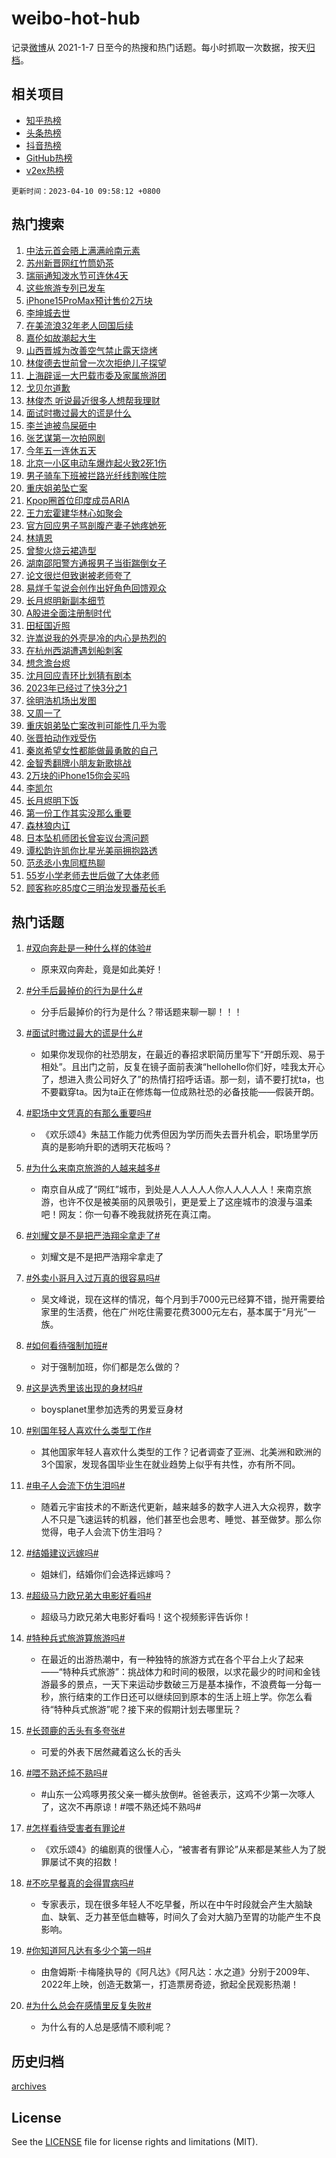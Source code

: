 # weibo-hot-hub

记录[微博](https://www.weibo.com)从 2021-1-7 日至今的热搜和热门话题。每小时抓取一次数据，按天[归档](archives)。

## 相关项目

- [知乎热榜](https://github.com/lonnyzhang423/zhihu-hot-hub)
- [头条热榜](https://github.com/lonnyzhang423/toutiao-hot-hub)
- [抖音热榜](https://github.com/lonnyzhang423/douyin-hot-hub)
- [GitHub热榜](https://github.com/lonnyzhang423/github-hot-hub)
- [v2ex热榜](https://github.com/lonnyzhang423/v2ex-hot-hub)


`更新时间：2023-04-10 09:58:12 +0800`

## 热门搜索

1. [中法元首会晤上满满岭南元素](https://m.weibo.cn/search?containerid=100103type%3D1%26t%3D10%26q%3D%23%E4%B8%AD%E6%B3%95%E5%85%83%E9%A6%96%E4%BC%9A%E6%99%A4%E4%B8%8A%E6%BB%A1%E6%BB%A1%E5%B2%AD%E5%8D%97%E5%85%83%E7%B4%A0%23&stream_entry_id=51&isnewpage=1&extparam=seat%3D1%26cate%3D10103%26pos%3D0%26stream_entry_id%3D51%26filter_type%3Drealtimehot%26c_type%3D51%26dgr%3D0%26display_time%3D1681091891%26pre_seqid%3D1681091891059012111215&luicode=10000011&lfid=106003type%253D25%2526t%253D3%2526disable_hot%253D1%2526filter_type%253Drealtimehot)
1. [苏州新晋网红竹筒奶茶](https://m.weibo.cn/search?containerid=100103type%3D1%26t%3D10%26q%3D%23%E8%8B%8F%E5%B7%9E%E6%96%B0%E6%99%8B%E7%BD%91%E7%BA%A2%E7%AB%B9%E7%AD%92%E5%A5%B6%E8%8C%B6%23&stream_entry_id=31&isnewpage=1&extparam=seat%3D1%26cate%3D5001%26band_rank%3D1%26lcate%3D5001%26realpos%3D1%26stream_entry_id%3D31%26pos%3D0%26q%3D%2523%25E8%258B%258F%25E5%25B7%259E%25E6%2596%25B0%25E6%2599%258B%25E7%25BD%2591%25E7%25BA%25A2%25E7%25AB%25B9%25E7%25AD%2592%25E5%25A5%25B6%25E8%258C%25B6%2523%26filter_type%3Drealtimehot%26c_type%3D31%26dgr%3D0%26flag%3D0%26display_time%3D1681091891%26pre_seqid%3D1681091891059012111215&luicode=10000011&lfid=106003type%253D25%2526t%253D3%2526disable_hot%253D1%2526filter_type%253Drealtimehot)
1. [瑞丽通知泼水节可连休4天](https://m.weibo.cn/search?containerid=100103type%3D1%26t%3D10%26q%3D%23%E7%91%9E%E4%B8%BD%E9%80%9A%E7%9F%A5%E6%B3%BC%E6%B0%B4%E8%8A%82%E5%8F%AF%E8%BF%9E%E4%BC%914%E5%A4%A9%23&stream_entry_id=31&isnewpage=1&extparam=seat%3D1%26cate%3D5001%26band_rank%3D2%26lcate%3D5001%26realpos%3D2%26stream_entry_id%3D31%26pos%3D1%26q%3D%2523%25E7%2591%259E%25E4%25B8%25BD%25E9%2580%259A%25E7%259F%25A5%25E6%25B3%25BC%25E6%25B0%25B4%25E8%258A%2582%25E5%258F%25AF%25E8%25BF%259E%25E4%25BC%25914%25E5%25A4%25A9%2523%26filter_type%3Drealtimehot%26c_type%3D31%26dgr%3D0%26flag%3D1%26display_time%3D1681091891%26pre_seqid%3D1681091891059012111215&luicode=10000011&lfid=106003type%253D25%2526t%253D3%2526disable_hot%253D1%2526filter_type%253Drealtimehot)
1. [这些旅游专列已发车](https://m.weibo.cn/search?containerid=100103type%3D1%26t%3D10%26q%3D%23%E8%BF%99%E4%BA%9B%E6%97%85%E6%B8%B8%E4%B8%93%E5%88%97%E5%B7%B2%E5%8F%91%E8%BD%A6%23&stream_entry_id=31&isnewpage=1&extparam=seat%3D1%26cate%3D5001%26band_rank%3D3%26lcate%3D5001%26realpos%3D3%26stream_entry_id%3D31%26pos%3D2%26q%3D%2523%25E8%25BF%2599%25E4%25BA%259B%25E6%2597%2585%25E6%25B8%25B8%25E4%25B8%2593%25E5%2588%2597%25E5%25B7%25B2%25E5%258F%2591%25E8%25BD%25A6%2523%26filter_type%3Drealtimehot%26c_type%3D31%26dgr%3D0%26flag%3D0%26display_time%3D1681091891%26pre_seqid%3D1681091891059012111215&luicode=10000011&lfid=106003type%253D25%2526t%253D3%2526disable_hot%253D1%2526filter_type%253Drealtimehot)
1. [iPhone15ProMax预计售价2万块](https://m.weibo.cn/search?containerid=100103type%3D1%26t%3D10%26q%3D%23iPhone15ProMax%E9%A2%84%E8%AE%A1%E5%94%AE%E4%BB%B72%E4%B8%87%E5%9D%97%23&stream_entry_id=31&isnewpage=1&extparam=seat%3D1%26cate%3D5001%26band_rank%3D4%26lcate%3D5001%26realpos%3D4%26stream_entry_id%3D31%26pos%3D3%26q%3D%2523iPhone15ProMax%25E9%25A2%2584%25E8%25AE%25A1%25E5%2594%25AE%25E4%25BB%25B72%25E4%25B8%2587%25E5%259D%2597%2523%26filter_type%3Drealtimehot%26c_type%3D31%26dgr%3D0%26flag%3D1%26display_time%3D1681091891%26pre_seqid%3D1681091891059012111215&luicode=10000011&lfid=106003type%253D25%2526t%253D3%2526disable_hot%253D1%2526filter_type%253Drealtimehot)
1. [李坤城去世](https://m.weibo.cn/search?containerid=100103type%3D1%26t%3D10%26q%3D%23%E6%9D%8E%E5%9D%A4%E5%9F%8E%E5%8E%BB%E4%B8%96%23&stream_entry_id=31&isnewpage=1&extparam=seat%3D1%26cate%3D5001%26band_rank%3D5%26lcate%3D5001%26realpos%3D5%26stream_entry_id%3D31%26pos%3D4%26q%3D%2523%25E6%259D%258E%25E5%259D%25A4%25E5%259F%258E%25E5%258E%25BB%25E4%25B8%2596%2523%26filter_type%3Drealtimehot%26c_type%3D31%26dgr%3D0%26flag%3D2%26display_time%3D1681091891%26pre_seqid%3D1681091891059012111215&luicode=10000011&lfid=106003type%253D25%2526t%253D3%2526disable_hot%253D1%2526filter_type%253Drealtimehot)
1. [在美流浪32年老人回国后续](https://m.weibo.cn/search?containerid=100103type%3D1%26t%3D10%26q%3D%23%E5%9C%A8%E7%BE%8E%E6%B5%81%E6%B5%AA32%E5%B9%B4%E8%80%81%E4%BA%BA%E5%9B%9E%E5%9B%BD%E5%90%8E%E7%BB%AD%23&stream_entry_id=31&isnewpage=1&extparam=seat%3D1%26cate%3D5001%26band_rank%3D6%26lcate%3D5001%26realpos%3D6%26stream_entry_id%3D31%26pos%3D5%26q%3D%2523%25E5%259C%25A8%25E7%25BE%258E%25E6%25B5%2581%25E6%25B5%25AA32%25E5%25B9%25B4%25E8%2580%2581%25E4%25BA%25BA%25E5%259B%259E%25E5%259B%25BD%25E5%2590%258E%25E7%25BB%25AD%2523%26filter_type%3Drealtimehot%26c_type%3D31%26dgr%3D0%26flag%3D1%26display_time%3D1681091891%26pre_seqid%3D1681091891059012111215&luicode=10000011&lfid=106003type%253D25%2526t%253D3%2526disable_hot%253D1%2526filter_type%253Drealtimehot)
1. [嘉伦如故潮起大生](https://m.weibo.cn/search?containerid=100103type%3D1%26t%3D10%26q%3D%23%E5%98%89%E4%BC%A6%E5%A6%82%E6%95%85%E6%BD%AE%E8%B5%B7%E5%A4%A7%E7%94%9F%23&stream_entry_id=31&isnewpage=1&extparam=seat%3D1%26cate%3D5001%26topic_ad%3D1%26dgr%3D0%26lcate%3D5001%26band_rank%3D7%26stream_entry_id%3D31%26pos%3D6%26q%3D%2523%25E5%2598%2589%25E4%25BC%25A6%25E5%25A6%2582%25E6%2595%2585%25E6%25BD%25AE%25E8%25B5%25B7%25E5%25A4%25A7%25E7%2594%259F%2523%26filter_type%3Drealtimehot%26c_type%3D31%26adid%3D185827%26display_time%3D1681091891%26pre_seqid%3D1681091891059012111215&luicode=10000011&lfid=106003type%253D25%2526t%253D3%2526disable_hot%253D1%2526filter_type%253Drealtimehot)
1. [山西晋城为改善空气禁止露天烧烤](https://m.weibo.cn/search?containerid=100103type%3D1%26t%3D10%26q%3D%23%E5%B1%B1%E8%A5%BF%E6%99%8B%E5%9F%8E%E4%B8%BA%E6%94%B9%E5%96%84%E7%A9%BA%E6%B0%94%E7%A6%81%E6%AD%A2%E9%9C%B2%E5%A4%A9%E7%83%A7%E7%83%A4%23&stream_entry_id=31&isnewpage=1&extparam=seat%3D1%26cate%3D5001%26band_rank%3D7%26lcate%3D5001%26realpos%3D7%26stream_entry_id%3D31%26pos%3D7%26q%3D%2523%25E5%25B1%25B1%25E8%25A5%25BF%25E6%2599%258B%25E5%259F%258E%25E4%25B8%25BA%25E6%2594%25B9%25E5%2596%2584%25E7%25A9%25BA%25E6%25B0%2594%25E7%25A6%2581%25E6%25AD%25A2%25E9%259C%25B2%25E5%25A4%25A9%25E7%2583%25A7%25E7%2583%25A4%2523%26filter_type%3Drealtimehot%26c_type%3D31%26dgr%3D0%26flag%3D1%26display_time%3D1681091891%26pre_seqid%3D1681091891059012111215&luicode=10000011&lfid=106003type%253D25%2526t%253D3%2526disable_hot%253D1%2526filter_type%253Drealtimehot)
1. [林俊德去世前曾一次次拒绝儿子探望](https://m.weibo.cn/search?containerid=100103type%3D1%26t%3D10%26q%3D%23%E6%9E%97%E4%BF%8A%E5%BE%B7%E5%8E%BB%E4%B8%96%E5%89%8D%E6%9B%BE%E4%B8%80%E6%AC%A1%E6%AC%A1%E6%8B%92%E7%BB%9D%E5%84%BF%E5%AD%90%E6%8E%A2%E6%9C%9B%23&stream_entry_id=31&isnewpage=1&extparam=seat%3D1%26cate%3D5001%26band_rank%3D8%26lcate%3D5001%26realpos%3D8%26stream_entry_id%3D31%26pos%3D8%26q%3D%2523%25E6%259E%2597%25E4%25BF%258A%25E5%25BE%25B7%25E5%258E%25BB%25E4%25B8%2596%25E5%2589%258D%25E6%259B%25BE%25E4%25B8%2580%25E6%25AC%25A1%25E6%25AC%25A1%25E6%258B%2592%25E7%25BB%259D%25E5%2584%25BF%25E5%25AD%2590%25E6%258E%25A2%25E6%259C%259B%2523%26filter_type%3Drealtimehot%26c_type%3D31%26dgr%3D0%26flag%3D0%26display_time%3D1681091891%26pre_seqid%3D1681091891059012111215&luicode=10000011&lfid=106003type%253D25%2526t%253D3%2526disable_hot%253D1%2526filter_type%253Drealtimehot)
1. [上海辟谣一大巴载市委及家属旅游团](https://m.weibo.cn/search?containerid=100103type%3D1%26t%3D10%26q%3D%23%E4%B8%8A%E6%B5%B7%E8%BE%9F%E8%B0%A3%E4%B8%80%E5%A4%A7%E5%B7%B4%E8%BD%BD%E5%B8%82%E5%A7%94%E5%8F%8A%E5%AE%B6%E5%B1%9E%E6%97%85%E6%B8%B8%E5%9B%A2%23&stream_entry_id=31&isnewpage=1&extparam=seat%3D1%26cate%3D5001%26band_rank%3D9%26lcate%3D5001%26realpos%3D9%26stream_entry_id%3D31%26pos%3D9%26q%3D%2523%25E4%25B8%258A%25E6%25B5%25B7%25E8%25BE%259F%25E8%25B0%25A3%25E4%25B8%2580%25E5%25A4%25A7%25E5%25B7%25B4%25E8%25BD%25BD%25E5%25B8%2582%25E5%25A7%2594%25E5%258F%258A%25E5%25AE%25B6%25E5%25B1%259E%25E6%2597%2585%25E6%25B8%25B8%25E5%259B%25A2%2523%26filter_type%3Drealtimehot%26c_type%3D31%26dgr%3D0%26flag%3D0%26display_time%3D1681091891%26pre_seqid%3D1681091891059012111215&luicode=10000011&lfid=106003type%253D25%2526t%253D3%2526disable_hot%253D1%2526filter_type%253Drealtimehot)
1. [戈贝尔道歉](https://m.weibo.cn/search?containerid=100103type%3D1%26t%3D10%26q%3D%23%E6%88%88%E8%B4%9D%E5%B0%94%E9%81%93%E6%AD%89%23&stream_entry_id=31&isnewpage=1&extparam=seat%3D1%26cate%3D5001%26band_rank%3D10%26lcate%3D5001%26realpos%3D10%26stream_entry_id%3D31%26pos%3D10%26q%3D%2523%25E6%2588%2588%25E8%25B4%259D%25E5%25B0%2594%25E9%2581%2593%25E6%25AD%2589%2523%26filter_type%3Drealtimehot%26c_type%3D31%26dgr%3D0%26flag%3D1%26display_time%3D1681091891%26pre_seqid%3D1681091891059012111215&luicode=10000011&lfid=106003type%253D25%2526t%253D3%2526disable_hot%253D1%2526filter_type%253Drealtimehot)
1. [林俊杰 听说最近很多人想帮我理财](https://m.weibo.cn/search?containerid=100103type%3D1%26t%3D10%26q%3D%E6%9E%97%E4%BF%8A%E6%9D%B0+%E5%90%AC%E8%AF%B4%E6%9C%80%E8%BF%91%E5%BE%88%E5%A4%9A%E4%BA%BA%E6%83%B3%E5%B8%AE%E6%88%91%E7%90%86%E8%B4%A2&stream_entry_id=31&isnewpage=1&extparam=seat%3D1%26cate%3D5001%26band_rank%3D11%26lcate%3D5001%26realpos%3D11%26stream_entry_id%3D31%26pos%3D11%26q%3D%25E6%259E%2597%25E4%25BF%258A%25E6%259D%25B0%2520%25E5%2590%25AC%25E8%25AF%25B4%25E6%259C%2580%25E8%25BF%2591%25E5%25BE%2588%25E5%25A4%259A%25E4%25BA%25BA%25E6%2583%25B3%25E5%25B8%25AE%25E6%2588%2591%25E7%2590%2586%25E8%25B4%25A2%26filter_type%3Drealtimehot%26c_type%3D31%26dgr%3D0%26flag%3D2%26display_time%3D1681091891%26pre_seqid%3D1681091891059012111215&luicode=10000011&lfid=106003type%253D25%2526t%253D3%2526disable_hot%253D1%2526filter_type%253Drealtimehot)
1. [面试时撒过最大的谎是什么](https://m.weibo.cn/search?containerid=100103type%3D1%26t%3D10%26q%3D%23%E9%9D%A2%E8%AF%95%E6%97%B6%E6%92%92%E8%BF%87%E6%9C%80%E5%A4%A7%E7%9A%84%E8%B0%8E%E6%98%AF%E4%BB%80%E4%B9%88%23&stream_entry_id=31&isnewpage=1&extparam=seat%3D1%26cate%3D5001%26band_rank%3D12%26lcate%3D5001%26realpos%3D12%26stream_entry_id%3D31%26pos%3D12%26q%3D%2523%25E9%259D%25A2%25E8%25AF%2595%25E6%2597%25B6%25E6%2592%2592%25E8%25BF%2587%25E6%259C%2580%25E5%25A4%25A7%25E7%259A%2584%25E8%25B0%258E%25E6%2598%25AF%25E4%25BB%2580%25E4%25B9%2588%2523%26filter_type%3Drealtimehot%26c_type%3D31%26dgr%3D0%26flag%3D1%26display_time%3D1681091891%26pre_seqid%3D1681091891059012111215&luicode=10000011&lfid=106003type%253D25%2526t%253D3%2526disable_hot%253D1%2526filter_type%253Drealtimehot)
1. [李兰迪被鸟屎砸中](https://m.weibo.cn/search?containerid=100103type%3D1%26t%3D10%26q%3D%23%E6%9D%8E%E5%85%B0%E8%BF%AA%E8%A2%AB%E9%B8%9F%E5%B1%8E%E7%A0%B8%E4%B8%AD%23&stream_entry_id=31&isnewpage=1&extparam=seat%3D1%26cate%3D5001%26band_rank%3D13%26lcate%3D5001%26realpos%3D13%26stream_entry_id%3D31%26pos%3D13%26q%3D%2523%25E6%259D%258E%25E5%2585%25B0%25E8%25BF%25AA%25E8%25A2%25AB%25E9%25B8%259F%25E5%25B1%258E%25E7%25A0%25B8%25E4%25B8%25AD%2523%26filter_type%3Drealtimehot%26c_type%3D31%26dgr%3D0%26flag%3D0%26display_time%3D1681091891%26pre_seqid%3D1681091891059012111215&luicode=10000011&lfid=106003type%253D25%2526t%253D3%2526disable_hot%253D1%2526filter_type%253Drealtimehot)
1. [张艺谋第一次拍网剧](https://m.weibo.cn/search?containerid=100103type%3D1%26t%3D10%26q%3D%23%E5%BC%A0%E8%89%BA%E8%B0%8B%E7%AC%AC%E4%B8%80%E6%AC%A1%E6%8B%8D%E7%BD%91%E5%89%A7%23&stream_entry_id=31&isnewpage=1&extparam=seat%3D1%26cate%3D5001%26band_rank%3D14%26lcate%3D5001%26realpos%3D14%26stream_entry_id%3D31%26pos%3D14%26q%3D%2523%25E5%25BC%25A0%25E8%2589%25BA%25E8%25B0%258B%25E7%25AC%25AC%25E4%25B8%2580%25E6%25AC%25A1%25E6%258B%258D%25E7%25BD%2591%25E5%2589%25A7%2523%26filter_type%3Drealtimehot%26c_type%3D31%26dgr%3D0%26flag%3D0%26display_time%3D1681091891%26pre_seqid%3D1681091891059012111215&luicode=10000011&lfid=106003type%253D25%2526t%253D3%2526disable_hot%253D1%2526filter_type%253Drealtimehot)
1. [今年五一连休五天](https://m.weibo.cn/search?containerid=100103type%3D1%26t%3D10%26q%3D%23%E4%BB%8A%E5%B9%B4%E4%BA%94%E4%B8%80%E8%BF%9E%E4%BC%91%E4%BA%94%E5%A4%A9%23&stream_entry_id=31&isnewpage=1&extparam=seat%3D1%26cate%3D5001%26band_rank%3D15%26lcate%3D5001%26realpos%3D15%26stream_entry_id%3D31%26pos%3D15%26q%3D%2523%25E4%25BB%258A%25E5%25B9%25B4%25E4%25BA%2594%25E4%25B8%2580%25E8%25BF%259E%25E4%25BC%2591%25E4%25BA%2594%25E5%25A4%25A9%2523%26filter_type%3Drealtimehot%26c_type%3D31%26dgr%3D0%26flag%3D1%26display_time%3D1681091891%26pre_seqid%3D1681091891059012111215&luicode=10000011&lfid=106003type%253D25%2526t%253D3%2526disable_hot%253D1%2526filter_type%253Drealtimehot)
1. [北京一小区电动车爆炸起火致2死1伤](https://m.weibo.cn/search?containerid=100103type%3D1%26t%3D10%26q%3D%23%E5%8C%97%E4%BA%AC%E4%B8%80%E5%B0%8F%E5%8C%BA%E7%94%B5%E5%8A%A8%E8%BD%A6%E7%88%86%E7%82%B8%E8%B5%B7%E7%81%AB%E8%87%B42%E6%AD%BB1%E4%BC%A4%23&stream_entry_id=31&isnewpage=1&extparam=seat%3D1%26cate%3D5001%26band_rank%3D16%26lcate%3D5001%26realpos%3D16%26stream_entry_id%3D31%26pos%3D16%26q%3D%2523%25E5%258C%2597%25E4%25BA%25AC%25E4%25B8%2580%25E5%25B0%258F%25E5%258C%25BA%25E7%2594%25B5%25E5%258A%25A8%25E8%25BD%25A6%25E7%2588%2586%25E7%2582%25B8%25E8%25B5%25B7%25E7%2581%25AB%25E8%2587%25B42%25E6%25AD%25BB1%25E4%25BC%25A4%2523%26filter_type%3Drealtimehot%26c_type%3D31%26dgr%3D0%26flag%3D0%26display_time%3D1681091891%26pre_seqid%3D1681091891059012111215&luicode=10000011&lfid=106003type%253D25%2526t%253D3%2526disable_hot%253D1%2526filter_type%253Drealtimehot)
1. [男子骑车下班被拦路光纤线割喉住院](https://m.weibo.cn/search?containerid=100103type%3D1%26t%3D10%26q%3D%23%E7%94%B7%E5%AD%90%E9%AA%91%E8%BD%A6%E4%B8%8B%E7%8F%AD%E8%A2%AB%E6%8B%A6%E8%B7%AF%E5%85%89%E7%BA%A4%E7%BA%BF%E5%89%B2%E5%96%89%E4%BD%8F%E9%99%A2%23&stream_entry_id=31&isnewpage=1&extparam=seat%3D1%26cate%3D5001%26band_rank%3D17%26lcate%3D5001%26realpos%3D17%26stream_entry_id%3D31%26pos%3D17%26q%3D%2523%25E7%2594%25B7%25E5%25AD%2590%25E9%25AA%2591%25E8%25BD%25A6%25E4%25B8%258B%25E7%258F%25AD%25E8%25A2%25AB%25E6%258B%25A6%25E8%25B7%25AF%25E5%2585%2589%25E7%25BA%25A4%25E7%25BA%25BF%25E5%2589%25B2%25E5%2596%2589%25E4%25BD%258F%25E9%2599%25A2%2523%26filter_type%3Drealtimehot%26c_type%3D31%26dgr%3D0%26flag%3D0%26display_time%3D1681091891%26pre_seqid%3D1681091891059012111215&luicode=10000011&lfid=106003type%253D25%2526t%253D3%2526disable_hot%253D1%2526filter_type%253Drealtimehot)
1. [重庆姐弟坠亡案](https://m.weibo.cn/search?containerid=100103type%3D1%26t%3D10%26q%3D%E9%87%8D%E5%BA%86%E5%A7%90%E5%BC%9F%E5%9D%A0%E4%BA%A1%E6%A1%88&stream_entry_id=31&isnewpage=1&extparam=seat%3D1%26cate%3D5001%26band_rank%3D18%26lcate%3D5001%26realpos%3D18%26stream_entry_id%3D31%26pos%3D18%26q%3D%25E9%2587%258D%25E5%25BA%2586%25E5%25A7%2590%25E5%25BC%259F%25E5%259D%25A0%25E4%25BA%25A1%25E6%25A1%2588%26filter_type%3Drealtimehot%26c_type%3D31%26dgr%3D0%26flag%3D0%26display_time%3D1681091891%26pre_seqid%3D1681091891059012111215&luicode=10000011&lfid=106003type%253D25%2526t%253D3%2526disable_hot%253D1%2526filter_type%253Drealtimehot)
1. [Kpop圈首位印度成员ARIA](https://m.weibo.cn/search?containerid=100103type%3D1%26t%3D10%26q%3D%23Kpop%E5%9C%88%E9%A6%96%E4%BD%8D%E5%8D%B0%E5%BA%A6%E6%88%90%E5%91%98ARIA%23&stream_entry_id=31&isnewpage=1&extparam=seat%3D1%26cate%3D5001%26band_rank%3D19%26lcate%3D5001%26realpos%3D19%26stream_entry_id%3D31%26pos%3D19%26q%3D%2523Kpop%25E5%259C%2588%25E9%25A6%2596%25E4%25BD%258D%25E5%258D%25B0%25E5%25BA%25A6%25E6%2588%2590%25E5%2591%2598ARIA%2523%26filter_type%3Drealtimehot%26c_type%3D31%26dgr%3D0%26flag%3D1%26display_time%3D1681091891%26pre_seqid%3D1681091891059012111215&luicode=10000011&lfid=106003type%253D25%2526t%253D3%2526disable_hot%253D1%2526filter_type%253Drealtimehot)
1. [王力宏霍建华林心如聚会](https://m.weibo.cn/search?containerid=100103type%3D1%26t%3D10%26q%3D%23%E7%8E%8B%E5%8A%9B%E5%AE%8F%E9%9C%8D%E5%BB%BA%E5%8D%8E%E6%9E%97%E5%BF%83%E5%A6%82%E8%81%9A%E4%BC%9A%23&stream_entry_id=31&isnewpage=1&extparam=seat%3D1%26cate%3D5001%26band_rank%3D20%26lcate%3D5001%26realpos%3D20%26stream_entry_id%3D31%26pos%3D20%26q%3D%2523%25E7%258E%258B%25E5%258A%259B%25E5%25AE%258F%25E9%259C%258D%25E5%25BB%25BA%25E5%258D%258E%25E6%259E%2597%25E5%25BF%2583%25E5%25A6%2582%25E8%2581%259A%25E4%25BC%259A%2523%26filter_type%3Drealtimehot%26c_type%3D31%26dgr%3D0%26flag%3D2%26display_time%3D1681091891%26pre_seqid%3D1681091891059012111215&luicode=10000011&lfid=106003type%253D25%2526t%253D3%2526disable_hot%253D1%2526filter_type%253Drealtimehot)
1. [官方回应男子骂剖腹产妻子她疼她死](https://m.weibo.cn/search?containerid=100103type%3D1%26t%3D10%26q%3D%23%E5%AE%98%E6%96%B9%E5%9B%9E%E5%BA%94%E7%94%B7%E5%AD%90%E9%AA%82%E5%89%96%E8%85%B9%E4%BA%A7%E5%A6%BB%E5%AD%90%E5%A5%B9%E7%96%BC%E5%A5%B9%E6%AD%BB%23&stream_entry_id=31&isnewpage=1&extparam=seat%3D1%26cate%3D5001%26band_rank%3D21%26lcate%3D5001%26realpos%3D21%26stream_entry_id%3D31%26pos%3D21%26q%3D%2523%25E5%25AE%2598%25E6%2596%25B9%25E5%259B%259E%25E5%25BA%2594%25E7%2594%25B7%25E5%25AD%2590%25E9%25AA%2582%25E5%2589%2596%25E8%2585%25B9%25E4%25BA%25A7%25E5%25A6%25BB%25E5%25AD%2590%25E5%25A5%25B9%25E7%2596%25BC%25E5%25A5%25B9%25E6%25AD%25BB%2523%26filter_type%3Drealtimehot%26c_type%3D31%26dgr%3D0%26flag%3D0%26display_time%3D1681091891%26pre_seqid%3D1681091891059012111215&luicode=10000011&lfid=106003type%253D25%2526t%253D3%2526disable_hot%253D1%2526filter_type%253Drealtimehot)
1. [林靖恩](https://m.weibo.cn/search?containerid=100103type%3D1%26t%3D10%26q%3D%E6%9E%97%E9%9D%96%E6%81%A9&stream_entry_id=31&isnewpage=1&extparam=seat%3D1%26cate%3D5001%26band_rank%3D22%26lcate%3D5001%26realpos%3D22%26stream_entry_id%3D31%26pos%3D22%26q%3D%25E6%259E%2597%25E9%259D%2596%25E6%2581%25A9%26filter_type%3Drealtimehot%26c_type%3D31%26dgr%3D0%26flag%3D0%26display_time%3D1681091891%26pre_seqid%3D1681091891059012111215&luicode=10000011&lfid=106003type%253D25%2526t%253D3%2526disable_hot%253D1%2526filter_type%253Drealtimehot)
1. [曾黎火烧云裙造型](https://m.weibo.cn/search?containerid=100103type%3D1%26t%3D10%26q%3D%23%E6%9B%BE%E9%BB%8E%E7%81%AB%E7%83%A7%E4%BA%91%E8%A3%99%E9%80%A0%E5%9E%8B%23&stream_entry_id=31&isnewpage=1&extparam=seat%3D1%26cate%3D5001%26band_rank%3D23%26lcate%3D5001%26realpos%3D23%26stream_entry_id%3D31%26pos%3D23%26q%3D%2523%25E6%259B%25BE%25E9%25BB%258E%25E7%2581%25AB%25E7%2583%25A7%25E4%25BA%2591%25E8%25A3%2599%25E9%2580%25A0%25E5%259E%258B%2523%26filter_type%3Drealtimehot%26c_type%3D31%26dgr%3D0%26flag%3D0%26display_time%3D1681091891%26pre_seqid%3D1681091891059012111215&luicode=10000011&lfid=106003type%253D25%2526t%253D3%2526disable_hot%253D1%2526filter_type%253Drealtimehot)
1. [湖南邵阳警方通报男子当街踹倒女子](https://m.weibo.cn/search?containerid=100103type%3D1%26t%3D10%26q%3D%23%E6%B9%96%E5%8D%97%E9%82%B5%E9%98%B3%E8%AD%A6%E6%96%B9%E9%80%9A%E6%8A%A5%E7%94%B7%E5%AD%90%E5%BD%93%E8%A1%97%E8%B8%B9%E5%80%92%E5%A5%B3%E5%AD%90%23&stream_entry_id=31&isnewpage=1&extparam=seat%3D1%26cate%3D5001%26band_rank%3D24%26lcate%3D5001%26realpos%3D24%26stream_entry_id%3D31%26pos%3D24%26q%3D%2523%25E6%25B9%2596%25E5%258D%2597%25E9%2582%25B5%25E9%2598%25B3%25E8%25AD%25A6%25E6%2596%25B9%25E9%2580%259A%25E6%258A%25A5%25E7%2594%25B7%25E5%25AD%2590%25E5%25BD%2593%25E8%25A1%2597%25E8%25B8%25B9%25E5%2580%2592%25E5%25A5%25B3%25E5%25AD%2590%2523%26filter_type%3Drealtimehot%26c_type%3D31%26dgr%3D0%26flag%3D0%26display_time%3D1681091891%26pre_seqid%3D1681091891059012111215&luicode=10000011&lfid=106003type%253D25%2526t%253D3%2526disable_hot%253D1%2526filter_type%253Drealtimehot)
1. [论文很烂但致谢被老师夸了](https://m.weibo.cn/search?containerid=100103type%3D1%26t%3D10%26q%3D%23%E8%AE%BA%E6%96%87%E5%BE%88%E7%83%82%E4%BD%86%E8%87%B4%E8%B0%A2%E8%A2%AB%E8%80%81%E5%B8%88%E5%A4%B8%E4%BA%86%23&stream_entry_id=31&isnewpage=1&extparam=seat%3D1%26cate%3D5001%26band_rank%3D25%26lcate%3D5001%26realpos%3D25%26stream_entry_id%3D31%26pos%3D25%26q%3D%2523%25E8%25AE%25BA%25E6%2596%2587%25E5%25BE%2588%25E7%2583%2582%25E4%25BD%2586%25E8%2587%25B4%25E8%25B0%25A2%25E8%25A2%25AB%25E8%2580%2581%25E5%25B8%2588%25E5%25A4%25B8%25E4%25BA%2586%2523%26filter_type%3Drealtimehot%26c_type%3D31%26dgr%3D0%26flag%3D0%26display_time%3D1681091891%26pre_seqid%3D1681091891059012111215&luicode=10000011&lfid=106003type%253D25%2526t%253D3%2526disable_hot%253D1%2526filter_type%253Drealtimehot)
1. [易烊千玺说会创作出好角色回馈观众](https://m.weibo.cn/search?containerid=100103type%3D1%26t%3D10%26q%3D%23%E6%98%93%E7%83%8A%E5%8D%83%E7%8E%BA%E8%AF%B4%E4%BC%9A%E5%88%9B%E4%BD%9C%E5%87%BA%E5%A5%BD%E8%A7%92%E8%89%B2%E5%9B%9E%E9%A6%88%E8%A7%82%E4%BC%97%23&stream_entry_id=31&isnewpage=1&extparam=seat%3D1%26cate%3D5001%26band_rank%3D26%26lcate%3D5001%26realpos%3D26%26stream_entry_id%3D31%26pos%3D26%26q%3D%2523%25E6%2598%2593%25E7%2583%258A%25E5%258D%2583%25E7%258E%25BA%25E8%25AF%25B4%25E4%25BC%259A%25E5%2588%259B%25E4%25BD%259C%25E5%2587%25BA%25E5%25A5%25BD%25E8%25A7%2592%25E8%2589%25B2%25E5%259B%259E%25E9%25A6%2588%25E8%25A7%2582%25E4%25BC%2597%2523%26filter_type%3Drealtimehot%26c_type%3D31%26dgr%3D0%26flag%3D1%26display_time%3D1681091891%26pre_seqid%3D1681091891059012111215&luicode=10000011&lfid=106003type%253D25%2526t%253D3%2526disable_hot%253D1%2526filter_type%253Drealtimehot)
1. [长月烬明新副本细节](https://m.weibo.cn/search?containerid=100103type%3D1%26t%3D10%26q%3D%23%E9%95%BF%E6%9C%88%E7%83%AC%E6%98%8E%E6%96%B0%E5%89%AF%E6%9C%AC%E7%BB%86%E8%8A%82%23&stream_entry_id=31&isnewpage=1&extparam=seat%3D1%26cate%3D5001%26band_rank%3D27%26lcate%3D5001%26realpos%3D27%26stream_entry_id%3D31%26pos%3D27%26q%3D%2523%25E9%2595%25BF%25E6%259C%2588%25E7%2583%25AC%25E6%2598%258E%25E6%2596%25B0%25E5%2589%25AF%25E6%259C%25AC%25E7%25BB%2586%25E8%258A%2582%2523%26filter_type%3Drealtimehot%26c_type%3D31%26dgr%3D0%26flag%3D1%26display_time%3D1681091891%26pre_seqid%3D1681091891059012111215&luicode=10000011&lfid=106003type%253D25%2526t%253D3%2526disable_hot%253D1%2526filter_type%253Drealtimehot)
1. [A股进全面注册制时代](https://m.weibo.cn/search?containerid=100103type%3D1%26t%3D10%26q%3D%23A%E8%82%A1%E8%BF%9B%E5%85%A8%E9%9D%A2%E6%B3%A8%E5%86%8C%E5%88%B6%E6%97%B6%E4%BB%A3%23&stream_entry_id=31&isnewpage=1&extparam=seat%3D1%26cate%3D5001%26band_rank%3D28%26lcate%3D5001%26realpos%3D28%26stream_entry_id%3D31%26pos%3D28%26q%3D%2523A%25E8%2582%25A1%25E8%25BF%259B%25E5%2585%25A8%25E9%259D%25A2%25E6%25B3%25A8%25E5%2586%258C%25E5%2588%25B6%25E6%2597%25B6%25E4%25BB%25A3%2523%26filter_type%3Drealtimehot%26c_type%3D31%26dgr%3D0%26flag%3D1%26display_time%3D1681091891%26pre_seqid%3D1681091891059012111215&luicode=10000011&lfid=106003type%253D25%2526t%253D3%2526disable_hot%253D1%2526filter_type%253Drealtimehot)
1. [田柾国近照](https://m.weibo.cn/search?containerid=100103type%3D1%26t%3D10%26q%3D%23%E7%94%B0%E6%9F%BE%E5%9B%BD%E8%BF%91%E7%85%A7%23&stream_entry_id=31&isnewpage=1&extparam=seat%3D1%26cate%3D5001%26band_rank%3D29%26lcate%3D5001%26realpos%3D29%26stream_entry_id%3D31%26pos%3D29%26q%3D%2523%25E7%2594%25B0%25E6%259F%25BE%25E5%259B%25BD%25E8%25BF%2591%25E7%2585%25A7%2523%26filter_type%3Drealtimehot%26c_type%3D31%26dgr%3D0%26flag%3D0%26display_time%3D1681091891%26pre_seqid%3D1681091891059012111215&luicode=10000011&lfid=106003type%253D25%2526t%253D3%2526disable_hot%253D1%2526filter_type%253Drealtimehot)
1. [许嵩说我的外壳是冷的内心是热烈的](https://m.weibo.cn/search?containerid=100103type%3D1%26t%3D10%26q%3D%23%E8%AE%B8%E5%B5%A9%E8%AF%B4%E6%88%91%E7%9A%84%E5%A4%96%E5%A3%B3%E6%98%AF%E5%86%B7%E7%9A%84%E5%86%85%E5%BF%83%E6%98%AF%E7%83%AD%E7%83%88%E7%9A%84%23&stream_entry_id=31&isnewpage=1&extparam=seat%3D1%26cate%3D5001%26band_rank%3D30%26lcate%3D5001%26realpos%3D30%26stream_entry_id%3D31%26pos%3D30%26q%3D%2523%25E8%25AE%25B8%25E5%25B5%25A9%25E8%25AF%25B4%25E6%2588%2591%25E7%259A%2584%25E5%25A4%2596%25E5%25A3%25B3%25E6%2598%25AF%25E5%2586%25B7%25E7%259A%2584%25E5%2586%2585%25E5%25BF%2583%25E6%2598%25AF%25E7%2583%25AD%25E7%2583%2588%25E7%259A%2584%2523%26filter_type%3Drealtimehot%26c_type%3D31%26dgr%3D0%26flag%3D1%26display_time%3D1681091891%26pre_seqid%3D1681091891059012111215&luicode=10000011&lfid=106003type%253D25%2526t%253D3%2526disable_hot%253D1%2526filter_type%253Drealtimehot)
1. [在杭州西湖遭遇划船刺客](https://m.weibo.cn/search?containerid=100103type%3D1%26t%3D10%26q%3D%23%E5%9C%A8%E6%9D%AD%E5%B7%9E%E8%A5%BF%E6%B9%96%E9%81%AD%E9%81%87%E5%88%92%E8%88%B9%E5%88%BA%E5%AE%A2%23&stream_entry_id=31&isnewpage=1&extparam=seat%3D1%26cate%3D5001%26band_rank%3D31%26lcate%3D5001%26realpos%3D31%26stream_entry_id%3D31%26pos%3D31%26q%3D%2523%25E5%259C%25A8%25E6%259D%25AD%25E5%25B7%259E%25E8%25A5%25BF%25E6%25B9%2596%25E9%2581%25AD%25E9%2581%2587%25E5%2588%2592%25E8%2588%25B9%25E5%2588%25BA%25E5%25AE%25A2%2523%26filter_type%3Drealtimehot%26c_type%3D31%26dgr%3D0%26flag%3D1%26display_time%3D1681091891%26pre_seqid%3D1681091891059012111215&luicode=10000011&lfid=106003type%253D25%2526t%253D3%2526disable_hot%253D1%2526filter_type%253Drealtimehot)
1. [想念澹台烬](https://m.weibo.cn/search?containerid=100103type%3D1%26t%3D10%26q%3D%23%E6%83%B3%E5%BF%B5%E6%BE%B9%E5%8F%B0%E7%83%AC%23&stream_entry_id=31&isnewpage=1&extparam=seat%3D1%26cate%3D5001%26band_rank%3D32%26lcate%3D5001%26realpos%3D32%26stream_entry_id%3D31%26pos%3D32%26q%3D%2523%25E6%2583%25B3%25E5%25BF%25B5%25E6%25BE%25B9%25E5%258F%25B0%25E7%2583%25AC%2523%26filter_type%3Drealtimehot%26c_type%3D31%26dgr%3D0%26flag%3D1%26display_time%3D1681091891%26pre_seqid%3D1681091891059012111215&luicode=10000011&lfid=106003type%253D25%2526t%253D3%2526disable_hot%253D1%2526filter_type%253Drealtimehot)
1. [沈月回应青环比划猜有剧本](https://m.weibo.cn/search?containerid=100103type%3D1%26t%3D10%26q%3D%23%E6%B2%88%E6%9C%88%E5%9B%9E%E5%BA%94%E9%9D%92%E7%8E%AF%E6%AF%94%E5%88%92%E7%8C%9C%E6%9C%89%E5%89%A7%E6%9C%AC%23&stream_entry_id=31&isnewpage=1&extparam=seat%3D1%26cate%3D5001%26band_rank%3D33%26lcate%3D5001%26realpos%3D33%26stream_entry_id%3D31%26pos%3D33%26q%3D%2523%25E6%25B2%2588%25E6%259C%2588%25E5%259B%259E%25E5%25BA%2594%25E9%259D%2592%25E7%258E%25AF%25E6%25AF%2594%25E5%2588%2592%25E7%258C%259C%25E6%259C%2589%25E5%2589%25A7%25E6%259C%25AC%2523%26filter_type%3Drealtimehot%26c_type%3D31%26dgr%3D0%26flag%3D1%26display_time%3D1681091891%26pre_seqid%3D1681091891059012111215&luicode=10000011&lfid=106003type%253D25%2526t%253D3%2526disable_hot%253D1%2526filter_type%253Drealtimehot)
1. [2023年已经过了快3分之1](https://m.weibo.cn/search?containerid=100103type%3D1%26t%3D10%26q%3D%232023%E5%B9%B4%E5%B7%B2%E7%BB%8F%E8%BF%87%E4%BA%86%E5%BF%AB3%E5%88%86%E4%B9%8B1%23&stream_entry_id=31&isnewpage=1&extparam=seat%3D1%26cate%3D5001%26band_rank%3D34%26lcate%3D5001%26realpos%3D34%26stream_entry_id%3D31%26pos%3D34%26q%3D%25232023%25E5%25B9%25B4%25E5%25B7%25B2%25E7%25BB%258F%25E8%25BF%2587%25E4%25BA%2586%25E5%25BF%25AB3%25E5%2588%2586%25E4%25B9%258B1%2523%26filter_type%3Drealtimehot%26c_type%3D31%26dgr%3D0%26flag%3D1%26display_time%3D1681091891%26pre_seqid%3D1681091891059012111215&luicode=10000011&lfid=106003type%253D25%2526t%253D3%2526disable_hot%253D1%2526filter_type%253Drealtimehot)
1. [徐明浩机场出发图](https://m.weibo.cn/search?containerid=100103type%3D1%26t%3D10%26q%3D%23%E5%BE%90%E6%98%8E%E6%B5%A9%E6%9C%BA%E5%9C%BA%E5%87%BA%E5%8F%91%E5%9B%BE%23&stream_entry_id=31&isnewpage=1&extparam=seat%3D1%26cate%3D5001%26band_rank%3D35%26lcate%3D5001%26realpos%3D35%26stream_entry_id%3D31%26pos%3D35%26q%3D%2523%25E5%25BE%2590%25E6%2598%258E%25E6%25B5%25A9%25E6%259C%25BA%25E5%259C%25BA%25E5%2587%25BA%25E5%258F%2591%25E5%259B%25BE%2523%26filter_type%3Drealtimehot%26c_type%3D31%26dgr%3D0%26flag%3D1%26display_time%3D1681091891%26pre_seqid%3D1681091891059012111215&luicode=10000011&lfid=106003type%253D25%2526t%253D3%2526disable_hot%253D1%2526filter_type%253Drealtimehot)
1. [又周一了](https://m.weibo.cn/search?containerid=100103type%3D1%26t%3D10%26q%3D%E5%8F%88%E5%91%A8%E4%B8%80%E4%BA%86&stream_entry_id=31&isnewpage=1&extparam=seat%3D1%26cate%3D5001%26band_rank%3D36%26lcate%3D5001%26realpos%3D36%26stream_entry_id%3D31%26pos%3D36%26q%3D%25E5%258F%2588%25E5%2591%25A8%25E4%25B8%2580%25E4%25BA%2586%26filter_type%3Drealtimehot%26c_type%3D31%26dgr%3D0%26flag%3D0%26display_time%3D1681091891%26pre_seqid%3D1681091891059012111215&luicode=10000011&lfid=106003type%253D25%2526t%253D3%2526disable_hot%253D1%2526filter_type%253Drealtimehot)
1. [重庆姐弟坠亡案改判可能性几乎为零](https://m.weibo.cn/search?containerid=100103type%3D1%26t%3D10%26q%3D%23%E9%87%8D%E5%BA%86%E5%A7%90%E5%BC%9F%E5%9D%A0%E4%BA%A1%E6%A1%88%E6%94%B9%E5%88%A4%E5%8F%AF%E8%83%BD%E6%80%A7%E5%87%A0%E4%B9%8E%E4%B8%BA%E9%9B%B6%23&stream_entry_id=31&isnewpage=1&extparam=seat%3D1%26cate%3D5001%26band_rank%3D37%26lcate%3D5001%26realpos%3D37%26stream_entry_id%3D31%26pos%3D37%26q%3D%2523%25E9%2587%258D%25E5%25BA%2586%25E5%25A7%2590%25E5%25BC%259F%25E5%259D%25A0%25E4%25BA%25A1%25E6%25A1%2588%25E6%2594%25B9%25E5%2588%25A4%25E5%258F%25AF%25E8%2583%25BD%25E6%2580%25A7%25E5%2587%25A0%25E4%25B9%258E%25E4%25B8%25BA%25E9%259B%25B6%2523%26filter_type%3Drealtimehot%26c_type%3D31%26dgr%3D0%26flag%3D0%26display_time%3D1681091891%26pre_seqid%3D1681091891059012111215&luicode=10000011&lfid=106003type%253D25%2526t%253D3%2526disable_hot%253D1%2526filter_type%253Drealtimehot)
1. [张晋拍动作戏受伤](https://m.weibo.cn/search?containerid=100103type%3D1%26t%3D10%26q%3D%23%E5%BC%A0%E6%99%8B%E6%8B%8D%E5%8A%A8%E4%BD%9C%E6%88%8F%E5%8F%97%E4%BC%A4%23&stream_entry_id=31&isnewpage=1&extparam=seat%3D1%26cate%3D5001%26band_rank%3D38%26lcate%3D5001%26realpos%3D38%26stream_entry_id%3D31%26pos%3D38%26q%3D%2523%25E5%25BC%25A0%25E6%2599%258B%25E6%258B%258D%25E5%258A%25A8%25E4%25BD%259C%25E6%2588%258F%25E5%258F%2597%25E4%25BC%25A4%2523%26filter_type%3Drealtimehot%26c_type%3D31%26dgr%3D0%26flag%3D1%26display_time%3D1681091891%26pre_seqid%3D1681091891059012111215&luicode=10000011&lfid=106003type%253D25%2526t%253D3%2526disable_hot%253D1%2526filter_type%253Drealtimehot)
1. [秦岚希望女性都能做最勇敢的自己](https://m.weibo.cn/search?containerid=100103type%3D1%26t%3D10%26q%3D%23%E7%A7%A6%E5%B2%9A%E5%B8%8C%E6%9C%9B%E5%A5%B3%E6%80%A7%E9%83%BD%E8%83%BD%E5%81%9A%E6%9C%80%E5%8B%87%E6%95%A2%E7%9A%84%E8%87%AA%E5%B7%B1%23&stream_entry_id=31&isnewpage=1&extparam=seat%3D1%26cate%3D5001%26band_rank%3D39%26lcate%3D5001%26realpos%3D39%26stream_entry_id%3D31%26pos%3D39%26q%3D%2523%25E7%25A7%25A6%25E5%25B2%259A%25E5%25B8%258C%25E6%259C%259B%25E5%25A5%25B3%25E6%2580%25A7%25E9%2583%25BD%25E8%2583%25BD%25E5%2581%259A%25E6%259C%2580%25E5%258B%2587%25E6%2595%25A2%25E7%259A%2584%25E8%2587%25AA%25E5%25B7%25B1%2523%26filter_type%3Drealtimehot%26c_type%3D31%26dgr%3D0%26flag%3D0%26display_time%3D1681091891%26pre_seqid%3D1681091891059012111215&luicode=10000011&lfid=106003type%253D25%2526t%253D3%2526disable_hot%253D1%2526filter_type%253Drealtimehot)
1. [金智秀翻牌小朋友新歌挑战](https://m.weibo.cn/search?containerid=100103type%3D1%26t%3D10%26q%3D%23%E9%87%91%E6%99%BA%E7%A7%80%E7%BF%BB%E7%89%8C%E5%B0%8F%E6%9C%8B%E5%8F%8B%E6%96%B0%E6%AD%8C%E6%8C%91%E6%88%98%23&stream_entry_id=31&isnewpage=1&extparam=seat%3D1%26cate%3D5001%26band_rank%3D40%26lcate%3D5001%26realpos%3D40%26stream_entry_id%3D31%26pos%3D40%26q%3D%2523%25E9%2587%2591%25E6%2599%25BA%25E7%25A7%2580%25E7%25BF%25BB%25E7%2589%258C%25E5%25B0%258F%25E6%259C%258B%25E5%258F%258B%25E6%2596%25B0%25E6%25AD%258C%25E6%258C%2591%25E6%2588%2598%2523%26filter_type%3Drealtimehot%26c_type%3D31%26dgr%3D0%26flag%3D1%26display_time%3D1681091891%26pre_seqid%3D1681091891059012111215&luicode=10000011&lfid=106003type%253D25%2526t%253D3%2526disable_hot%253D1%2526filter_type%253Drealtimehot)
1. [2万块的iPhone15你会买吗](https://m.weibo.cn/search?containerid=100103type%3D1%26t%3D10%26q%3D%232%E4%B8%87%E5%9D%97%E7%9A%84iPhone15%E4%BD%A0%E4%BC%9A%E4%B9%B0%E5%90%97%23&stream_entry_id=31&isnewpage=1&extparam=seat%3D1%26cate%3D5001%26band_rank%3D41%26lcate%3D5001%26realpos%3D41%26stream_entry_id%3D31%26pos%3D41%26q%3D%25232%25E4%25B8%2587%25E5%259D%2597%25E7%259A%2584iPhone15%25E4%25BD%25A0%25E4%25BC%259A%25E4%25B9%25B0%25E5%2590%2597%2523%26filter_type%3Drealtimehot%26c_type%3D31%26dgr%3D0%26flag%3D1%26display_time%3D1681091891%26pre_seqid%3D1681091891059012111215&luicode=10000011&lfid=106003type%253D25%2526t%253D3%2526disable_hot%253D1%2526filter_type%253Drealtimehot)
1. [李凯尔](https://m.weibo.cn/search?containerid=100103type%3D1%26t%3D10%26q%3D%E6%9D%8E%E5%87%AF%E5%B0%94&stream_entry_id=31&isnewpage=1&extparam=seat%3D1%26cate%3D5001%26band_rank%3D42%26lcate%3D5001%26realpos%3D42%26stream_entry_id%3D31%26pos%3D42%26q%3D%25E6%259D%258E%25E5%2587%25AF%25E5%25B0%2594%26filter_type%3Drealtimehot%26c_type%3D31%26dgr%3D0%26flag%3D1%26display_time%3D1681091891%26pre_seqid%3D1681091891059012111215&luicode=10000011&lfid=106003type%253D25%2526t%253D3%2526disable_hot%253D1%2526filter_type%253Drealtimehot)
1. [长月烬明下饭](https://m.weibo.cn/search?containerid=100103type%3D1%26t%3D10%26q%3D%23%E9%95%BF%E6%9C%88%E7%83%AC%E6%98%8E%E4%B8%8B%E9%A5%AD%23&stream_entry_id=31&isnewpage=1&extparam=seat%3D1%26cate%3D5001%26band_rank%3D43%26lcate%3D5001%26realpos%3D43%26stream_entry_id%3D31%26pos%3D43%26q%3D%2523%25E9%2595%25BF%25E6%259C%2588%25E7%2583%25AC%25E6%2598%258E%25E4%25B8%258B%25E9%25A5%25AD%2523%26filter_type%3Drealtimehot%26c_type%3D31%26dgr%3D0%26flag%3D1%26display_time%3D1681091891%26pre_seqid%3D1681091891059012111215&luicode=10000011&lfid=106003type%253D25%2526t%253D3%2526disable_hot%253D1%2526filter_type%253Drealtimehot)
1. [第一份工作其实没那么重要](https://m.weibo.cn/search?containerid=100103type%3D1%26t%3D10%26q%3D%23%E7%AC%AC%E4%B8%80%E4%BB%BD%E5%B7%A5%E4%BD%9C%E5%85%B6%E5%AE%9E%E6%B2%A1%E9%82%A3%E4%B9%88%E9%87%8D%E8%A6%81%23&stream_entry_id=31&isnewpage=1&extparam=seat%3D1%26cate%3D5001%26band_rank%3D44%26lcate%3D5001%26realpos%3D44%26stream_entry_id%3D31%26pos%3D44%26q%3D%2523%25E7%25AC%25AC%25E4%25B8%2580%25E4%25BB%25BD%25E5%25B7%25A5%25E4%25BD%259C%25E5%2585%25B6%25E5%25AE%259E%25E6%25B2%25A1%25E9%2582%25A3%25E4%25B9%2588%25E9%2587%258D%25E8%25A6%2581%2523%26filter_type%3Drealtimehot%26c_type%3D31%26dgr%3D0%26flag%3D0%26display_time%3D1681091891%26pre_seqid%3D1681091891059012111215&luicode=10000011&lfid=106003type%253D25%2526t%253D3%2526disable_hot%253D1%2526filter_type%253Drealtimehot)
1. [森林狼内讧](https://m.weibo.cn/search?containerid=100103type%3D1%26t%3D10%26q%3D%23%E6%A3%AE%E6%9E%97%E7%8B%BC%E5%86%85%E8%AE%A7%23&stream_entry_id=31&isnewpage=1&extparam=seat%3D1%26cate%3D5001%26band_rank%3D45%26lcate%3D5001%26realpos%3D45%26stream_entry_id%3D31%26pos%3D45%26q%3D%2523%25E6%25A3%25AE%25E6%259E%2597%25E7%258B%25BC%25E5%2586%2585%25E8%25AE%25A7%2523%26filter_type%3Drealtimehot%26c_type%3D31%26dgr%3D0%26flag%3D0%26display_time%3D1681091891%26pre_seqid%3D1681091891059012111215&luicode=10000011&lfid=106003type%253D25%2526t%253D3%2526disable_hot%253D1%2526filter_type%253Drealtimehot)
1. [日本坠机师团长曾妄议台湾问题](https://m.weibo.cn/search?containerid=100103type%3D1%26t%3D10%26q%3D%23%E6%97%A5%E6%9C%AC%E5%9D%A0%E6%9C%BA%E5%B8%88%E5%9B%A2%E9%95%BF%E6%9B%BE%E5%A6%84%E8%AE%AE%E5%8F%B0%E6%B9%BE%E9%97%AE%E9%A2%98%23&stream_entry_id=31&isnewpage=1&extparam=seat%3D1%26cate%3D5001%26band_rank%3D46%26lcate%3D5001%26realpos%3D46%26stream_entry_id%3D31%26pos%3D46%26q%3D%2523%25E6%2597%25A5%25E6%259C%25AC%25E5%259D%25A0%25E6%259C%25BA%25E5%25B8%2588%25E5%259B%25A2%25E9%2595%25BF%25E6%259B%25BE%25E5%25A6%2584%25E8%25AE%25AE%25E5%258F%25B0%25E6%25B9%25BE%25E9%2597%25AE%25E9%25A2%2598%2523%26filter_type%3Drealtimehot%26c_type%3D31%26dgr%3D0%26flag%3D0%26display_time%3D1681091891%26pre_seqid%3D1681091891059012111215&luicode=10000011&lfid=106003type%253D25%2526t%253D3%2526disable_hot%253D1%2526filter_type%253Drealtimehot)
1. [谭松韵许凯你比星光美丽拥抱路透](https://m.weibo.cn/search?containerid=100103type%3D1%26t%3D10%26q%3D%23%E8%B0%AD%E6%9D%BE%E9%9F%B5%E8%AE%B8%E5%87%AF%E4%BD%A0%E6%AF%94%E6%98%9F%E5%85%89%E7%BE%8E%E4%B8%BD%E6%8B%A5%E6%8A%B1%E8%B7%AF%E9%80%8F%23&stream_entry_id=31&isnewpage=1&extparam=seat%3D1%26cate%3D5001%26band_rank%3D47%26lcate%3D5001%26realpos%3D47%26stream_entry_id%3D31%26pos%3D47%26q%3D%2523%25E8%25B0%25AD%25E6%259D%25BE%25E9%259F%25B5%25E8%25AE%25B8%25E5%2587%25AF%25E4%25BD%25A0%25E6%25AF%2594%25E6%2598%259F%25E5%2585%2589%25E7%25BE%258E%25E4%25B8%25BD%25E6%258B%25A5%25E6%258A%25B1%25E8%25B7%25AF%25E9%2580%258F%2523%26filter_type%3Drealtimehot%26c_type%3D31%26dgr%3D0%26flag%3D1%26display_time%3D1681091891%26pre_seqid%3D1681091891059012111215&luicode=10000011&lfid=106003type%253D25%2526t%253D3%2526disable_hot%253D1%2526filter_type%253Drealtimehot)
1. [范丞丞小鬼同框热聊](https://m.weibo.cn/search?containerid=100103type%3D1%26t%3D10%26q%3D%23%E8%8C%83%E4%B8%9E%E4%B8%9E%E5%B0%8F%E9%AC%BC%E5%90%8C%E6%A1%86%E7%83%AD%E8%81%8A%23&stream_entry_id=31&isnewpage=1&extparam=seat%3D1%26cate%3D5001%26band_rank%3D48%26lcate%3D5001%26realpos%3D48%26stream_entry_id%3D31%26pos%3D48%26q%3D%2523%25E8%258C%2583%25E4%25B8%259E%25E4%25B8%259E%25E5%25B0%258F%25E9%25AC%25BC%25E5%2590%258C%25E6%25A1%2586%25E7%2583%25AD%25E8%2581%258A%2523%26filter_type%3Drealtimehot%26c_type%3D31%26dgr%3D0%26flag%3D1%26display_time%3D1681091891%26pre_seqid%3D1681091891059012111215&luicode=10000011&lfid=106003type%253D25%2526t%253D3%2526disable_hot%253D1%2526filter_type%253Drealtimehot)
1. [55岁小学老师去世后做了大体老师](https://m.weibo.cn/search?containerid=100103type%3D1%26t%3D10%26q%3D%2355%E5%B2%81%E5%B0%8F%E5%AD%A6%E8%80%81%E5%B8%88%E5%8E%BB%E4%B8%96%E5%90%8E%E5%81%9A%E4%BA%86%E5%A4%A7%E4%BD%93%E8%80%81%E5%B8%88%23&stream_entry_id=31&isnewpage=1&extparam=seat%3D1%26cate%3D5001%26band_rank%3D49%26lcate%3D5001%26realpos%3D49%26stream_entry_id%3D31%26pos%3D49%26q%3D%252355%25E5%25B2%2581%25E5%25B0%258F%25E5%25AD%25A6%25E8%2580%2581%25E5%25B8%2588%25E5%258E%25BB%25E4%25B8%2596%25E5%2590%258E%25E5%2581%259A%25E4%25BA%2586%25E5%25A4%25A7%25E4%25BD%2593%25E8%2580%2581%25E5%25B8%2588%2523%26filter_type%3Drealtimehot%26c_type%3D31%26dgr%3D0%26flag%3D0%26display_time%3D1681091891%26pre_seqid%3D1681091891059012111215&luicode=10000011&lfid=106003type%253D25%2526t%253D3%2526disable_hot%253D1%2526filter_type%253Drealtimehot)
1. [顾客称吃85度C三明治发现番茄长毛](https://m.weibo.cn/search?containerid=100103type%3D1%26t%3D10%26q%3D%23%E9%A1%BE%E5%AE%A2%E7%A7%B0%E5%90%8385%E5%BA%A6C%E4%B8%89%E6%98%8E%E6%B2%BB%E5%8F%91%E7%8E%B0%E7%95%AA%E8%8C%84%E9%95%BF%E6%AF%9B%23&stream_entry_id=31&isnewpage=1&extparam=seat%3D1%26cate%3D5001%26band_rank%3D50%26lcate%3D5001%26realpos%3D50%26stream_entry_id%3D31%26pos%3D50%26q%3D%2523%25E9%25A1%25BE%25E5%25AE%25A2%25E7%25A7%25B0%25E5%2590%258385%25E5%25BA%25A6C%25E4%25B8%2589%25E6%2598%258E%25E6%25B2%25BB%25E5%258F%2591%25E7%258E%25B0%25E7%2595%25AA%25E8%258C%2584%25E9%2595%25BF%25E6%25AF%259B%2523%26filter_type%3Drealtimehot%26c_type%3D31%26dgr%3D0%26flag%3D0%26display_time%3D1681091891%26pre_seqid%3D1681091891059012111215&luicode=10000011&lfid=106003type%253D25%2526t%253D3%2526disable_hot%253D1%2526filter_type%253Drealtimehot)

## 热门话题

1. [#双向奔赴是一种什么样的体验#](https://m.weibo.cn/search?containerid=231522type%3D1%26t%3D10%26q%3D%23%E5%8F%8C%E5%90%91%E5%A5%94%E8%B5%B4%E6%98%AF%E4%B8%80%E7%A7%8D%E4%BB%80%E4%B9%88%E6%A0%B7%E7%9A%84%E4%BD%93%E9%AA%8C%23&stream_entry_id=128&isnewpage=1&extparam=seat%3D1%26dgr%3D0%26pos%3D1-0-0%26cate%3D5004%26lcate%3D5004%26unitid%3D1681015634057%26c_type%3D128%26display_time%3D1681091892%26pre_seqid%3D1681091892812032667112&luicode=10000011&lfid=231648_-_4)
    - 原来双向奔赴，竟是如此美好！

1. [#分手后最掉价的行为是什么#](https://m.weibo.cn/search?containerid=231522type%3D1%26t%3D10%26q%3D%23%E5%88%86%E6%89%8B%E5%90%8E%E6%9C%80%E6%8E%89%E4%BB%B7%E7%9A%84%E8%A1%8C%E4%B8%BA%E6%98%AF%E4%BB%80%E4%B9%88%23&stream_entry_id=128&isnewpage=1&extparam=seat%3D1%26dgr%3D0%26pos%3D1-0-1%26cate%3D5004%26lcate%3D5004%26unitid%3D1681047405196%26c_type%3D128%26display_time%3D1681091892%26pre_seqid%3D1681091892812032667112&luicode=10000011&lfid=231648_-_4)
    - 分手后最掉价的行为是什么？带话题来聊一聊！！！

1. [#面试时撒过最大的谎是什么#](https://m.weibo.cn/search?containerid=231522type%3D1%26t%3D10%26q%3D%23%E9%9D%A2%E8%AF%95%E6%97%B6%E6%92%92%E8%BF%87%E6%9C%80%E5%A4%A7%E7%9A%84%E8%B0%8E%E6%98%AF%E4%BB%80%E4%B9%88%23&stream_entry_id=128&isnewpage=1&extparam=seat%3D1%26dgr%3D0%26pos%3D1-0-2%26cate%3D5004%26lcate%3D5004%26unitid%3D1681087873953%26c_type%3D128%26display_time%3D1681091892%26pre_seqid%3D1681091892812032667112&luicode=10000011&lfid=231648_-_4)
    - 如果你发现你的社恐朋友，在最近的春招求职简历里写下“开朗乐观、易于相处”。且出门之前，反复在镜子面前表演“hellohello你们好，哇我太开心了，想进入贵公司好久了”的热情打招呼话语。那一刻，请不要打扰ta，也不要戳穿ta。因为ta正在修炼每一位成熟社恐的必备技能——假装开朗。

1. [#职场中文凭真的有那么重要吗#](https://m.weibo.cn/search?containerid=231522type%3D1%26t%3D10%26q%3D%23%E8%81%8C%E5%9C%BA%E4%B8%AD%E6%96%87%E5%87%AD%E7%9C%9F%E7%9A%84%E6%9C%89%E9%82%A3%E4%B9%88%E9%87%8D%E8%A6%81%E5%90%97%23&stream_entry_id=128&isnewpage=1&extparam=seat%3D1%26dgr%3D0%26pos%3D1-0-3%26cate%3D5004%26lcate%3D5004%26unitid%3D1681040183590%26c_type%3D128%26display_time%3D1681091892%26pre_seqid%3D1681091892812032667112&luicode=10000011&lfid=231648_-_4)
    - 《欢乐颂4》朱喆工作能力优秀但因为学历而失去晋升机会，职场里学历真的是影响升职的透明天花板吗？

1. [#为什么来南京旅游的人越来越多#](https://m.weibo.cn/search?containerid=231522type%3D1%26t%3D10%26q%3D%23%E4%B8%BA%E4%BB%80%E4%B9%88%E6%9D%A5%E5%8D%97%E4%BA%AC%E6%97%85%E6%B8%B8%E7%9A%84%E4%BA%BA%E8%B6%8A%E6%9D%A5%E8%B6%8A%E5%A4%9A%23&stream_entry_id=128&isnewpage=1&extparam=seat%3D1%26dgr%3D0%26pos%3D1-0-4%26cate%3D5004%26lcate%3D5004%26unitid%3D1681053977837%26c_type%3D128%26display_time%3D1681091892%26pre_seqid%3D1681091892812032667112&luicode=10000011&lfid=231648_-_4)
    - 南京自从成了“网红”城市，到处是人人人人人你人人人人人！来南京旅游，也许不仅是被美丽的风景吸引，更是爱上了这座城市的浪漫与温柔吧！网友：你一句春不晚我就挤死在真江南。

1. [#刘耀文是不是把严浩翔伞拿走了#](https://m.weibo.cn/search?containerid=231522type%3D1%26t%3D10%26q%3D%23%E5%88%98%E8%80%80%E6%96%87%E6%98%AF%E4%B8%8D%E6%98%AF%E6%8A%8A%E4%B8%A5%E6%B5%A9%E7%BF%94%E4%BC%9E%E6%8B%BF%E8%B5%B0%E4%BA%86%23&stream_entry_id=128&isnewpage=1&extparam=seat%3D1%26dgr%3D0%26pos%3D1-0-5%26cate%3D5004%26lcate%3D5004%26unitid%3D1681013517779%26c_type%3D128%26display_time%3D1681091892%26pre_seqid%3D1681091892812032667112&luicode=10000011&lfid=231648_-_4)
    - 刘耀文是不是把严浩翔伞拿走了

1. [#外卖小哥月入过万真的很容易吗#](https://m.weibo.cn/search?containerid=231522type%3D1%26t%3D10%26q%3D%23%E5%A4%96%E5%8D%96%E5%B0%8F%E5%93%A5%E6%9C%88%E5%85%A5%E8%BF%87%E4%B8%87%E7%9C%9F%E7%9A%84%E5%BE%88%E5%AE%B9%E6%98%93%E5%90%97%23&stream_entry_id=128&isnewpage=1&extparam=seat%3D1%26dgr%3D0%26pos%3D1-0-6%26cate%3D5004%26lcate%3D5004%26unitid%3D1680999401831%26c_type%3D128%26display_time%3D1681091892%26pre_seqid%3D1681091892812032667112&luicode=10000011&lfid=231648_-_4)
    - 吴文峰说，现在这样的情况，每个月到手7000元已经算不错，抛开需要给家里的生活费，他在广州吃住需要花费3000元左右，基本属于“月光”一族。

1. [#如何看待强制加班#](https://m.weibo.cn/search?containerid=231522type%3D1%26t%3D10%26q%3D%23%E5%A6%82%E4%BD%95%E7%9C%8B%E5%BE%85%E5%BC%BA%E5%88%B6%E5%8A%A0%E7%8F%AD%23&stream_entry_id=128&isnewpage=1&extparam=seat%3D1%26dgr%3D0%26pos%3D1-0-7%26cate%3D5004%26lcate%3D5004%26unitid%3D1681012613177%26c_type%3D128%26display_time%3D1681091892%26pre_seqid%3D1681091892812032667112&luicode=10000011&lfid=231648_-_4)
    - 对于强制加班，你们都是怎么做的？

1. [#这是选秀里该出现的身材吗#](https://m.weibo.cn/search?containerid=231522type%3D1%26t%3D10%26q%3D%23%E8%BF%99%E6%98%AF%E9%80%89%E7%A7%80%E9%87%8C%E8%AF%A5%E5%87%BA%E7%8E%B0%E7%9A%84%E8%BA%AB%E6%9D%90%E5%90%97%23&stream_entry_id=128&isnewpage=1&extparam=seat%3D1%26dgr%3D0%26pos%3D1-0-8%26cate%3D5004%26lcate%3D5004%26unitid%3D1681011732784%26c_type%3D128%26display_time%3D1681091892%26pre_seqid%3D1681091892812032667112&luicode=10000011&lfid=231648_-_4)
    - boysplanet里参加选秀的男爱豆身材

1. [#别国年轻人喜欢什么类型工作#](https://m.weibo.cn/search?containerid=231522type%3D1%26t%3D10%26q%3D%23%E5%88%AB%E5%9B%BD%E5%B9%B4%E8%BD%BB%E4%BA%BA%E5%96%9C%E6%AC%A2%E4%BB%80%E4%B9%88%E7%B1%BB%E5%9E%8B%E5%B7%A5%E4%BD%9C%23&stream_entry_id=128&isnewpage=1&extparam=seat%3D1%26dgr%3D0%26pos%3D1-0-9%26cate%3D5004%26lcate%3D5004%26unitid%3D1681089679690%26c_type%3D128%26display_time%3D1681091892%26pre_seqid%3D1681091892812032667112&luicode=10000011&lfid=231648_-_4)
    - 其他国家年轻人喜欢什么类型的工作？记者调查了亚洲、北美洲和欧洲的3个国家，发现各国毕业生在就业趋势上似乎有共性，亦有所不同。

1. [#电子人会流下仿生泪吗#](https://m.weibo.cn/search?containerid=231522type%3D1%26t%3D10%26q%3D%23%E7%94%B5%E5%AD%90%E4%BA%BA%E4%BC%9A%E6%B5%81%E4%B8%8B%E4%BB%BF%E7%94%9F%E6%B3%AA%E5%90%97%23&stream_entry_id=128&isnewpage=1&extparam=seat%3D1%26dgr%3D0%26pos%3D1-0-10%26cate%3D5004%26lcate%3D5004%26unitid%3D1681027906685%26c_type%3D128%26display_time%3D1681091892%26pre_seqid%3D1681091892812032667112&luicode=10000011&lfid=231648_-_4)
    - 随着元宇宙技术的不断迭代更新，越来越多的数字人进入大众视界，数字人不只是飞速运转的机器，他们甚至也会思考、睡觉、甚至做梦。那么你觉得，电子人会流下仿生泪吗？

1. [#结婚建议远嫁吗#](https://m.weibo.cn/search?containerid=231522type%3D1%26t%3D10%26q%3D%23%E7%BB%93%E5%A9%9A%E5%BB%BA%E8%AE%AE%E8%BF%9C%E5%AB%81%E5%90%97%23&stream_entry_id=128&isnewpage=1&extparam=seat%3D1%26dgr%3D0%26pos%3D1-0-11%26cate%3D5004%26lcate%3D5004%26unitid%3D1680923873207%26c_type%3D128%26display_time%3D1681091892%26pre_seqid%3D1681091892812032667112&luicode=10000011&lfid=231648_-_4)
    - 姐妹们，结婚你们会选择远嫁吗？

1. [#超级马力欧兄弟大电影好看吗#](https://m.weibo.cn/search?containerid=231522type%3D1%26t%3D10%26q%3D%23%E8%B6%85%E7%BA%A7%E9%A9%AC%E5%8A%9B%E6%AC%A7%E5%85%84%E5%BC%9F%E5%A4%A7%E7%94%B5%E5%BD%B1%E5%A5%BD%E7%9C%8B%E5%90%97%23&stream_entry_id=128&isnewpage=1&extparam=seat%3D1%26dgr%3D0%26pos%3D1-0-12%26cate%3D5004%26lcate%3D5004%26unitid%3D1681083979990%26c_type%3D128%26display_time%3D1681091892%26pre_seqid%3D1681091892812032667112&luicode=10000011&lfid=231648_-_4)
    - 超级马力欧兄弟大电影好看吗！这个视频影评告诉你！

1. [#特种兵式旅游算旅游吗#](https://m.weibo.cn/search?containerid=231522type%3D1%26t%3D10%26q%3D%23%E7%89%B9%E7%A7%8D%E5%85%B5%E5%BC%8F%E6%97%85%E6%B8%B8%E7%AE%97%E6%97%85%E6%B8%B8%E5%90%97%23&stream_entry_id=128&isnewpage=1&extparam=seat%3D1%26dgr%3D0%26pos%3D1-0-13%26cate%3D5004%26lcate%3D5004%26unitid%3D1681042287200%26c_type%3D128%26display_time%3D1681091892%26pre_seqid%3D1681091892812032667112&luicode=10000011&lfid=231648_-_4)
    - 在最近的出游热潮中，有一种独特的旅游方式在各个平台上火了起来——“特种兵式旅游”：挑战体力和时间的极限，以求花最少的时间和金钱游最多的景点，一天下来运动步数破三万是基本操作，不浪费每一分每一秒，旅行结束的工作日还可以继续回到原本的生活上班上学。你怎么看待“特种兵式旅游”呢？接下来的假期计划去哪里玩？

1. [#长颈鹿的舌头有多夸张#](https://m.weibo.cn/search?containerid=231522type%3D1%26t%3D10%26q%3D%23%E9%95%BF%E9%A2%88%E9%B9%BF%E7%9A%84%E8%88%8C%E5%A4%B4%E6%9C%89%E5%A4%9A%E5%A4%B8%E5%BC%A0%23&stream_entry_id=128&isnewpage=1&extparam=seat%3D1%26dgr%3D0%26pos%3D1-0-14%26cate%3D5004%26lcate%3D5004%26unitid%3D1681037184099%26c_type%3D128%26display_time%3D1681091892%26pre_seqid%3D1681091892812032667112&luicode=10000011&lfid=231648_-_4)
    - 可爱的外表下居然藏着这么长的舌头

1. [#喂不熟还炖不熟吗#](https://m.weibo.cn/search?containerid=231522type%3D1%26t%3D10%26q%3D%23%E5%96%82%E4%B8%8D%E7%86%9F%E8%BF%98%E7%82%96%E4%B8%8D%E7%86%9F%E5%90%97%23&stream_entry_id=128&isnewpage=1&extparam=seat%3D1%26dgr%3D0%26pos%3D1-0-15%26cate%3D5004%26lcate%3D5004%26unitid%3D1681035679666%26c_type%3D128%26display_time%3D1681091892%26pre_seqid%3D1681091892812032667112&luicode=10000011&lfid=231648_-_4)
    - #山东一公鸡啄男孩父亲一榔头放倒#。爸爸表示，这鸡不少第一次啄人了，这次不再原谅！#喂不熟还炖不熟吗#

1. [#怎样看待受害者有罪论#](https://m.weibo.cn/search?containerid=231522type%3D1%26t%3D10%26q%3D%23%E6%80%8E%E6%A0%B7%E7%9C%8B%E5%BE%85%E5%8F%97%E5%AE%B3%E8%80%85%E6%9C%89%E7%BD%AA%E8%AE%BA%23&stream_entry_id=128&isnewpage=1&extparam=seat%3D1%26dgr%3D0%26pos%3D1-0-16%26cate%3D5004%26lcate%3D5004%26unitid%3D1681022508924%26c_type%3D128%26display_time%3D1681091892%26pre_seqid%3D1681091892812032667112&luicode=10000011&lfid=231648_-_4)
    - 《欢乐颂4》的编剧真的很懂人心，“被害者有罪论”从来都是某些人为了脱罪屡试不爽的招数！

1. [#不吃早餐真的会得胃病吗#](https://m.weibo.cn/search?containerid=231522type%3D1%26t%3D10%26q%3D%23%E4%B8%8D%E5%90%83%E6%97%A9%E9%A4%90%E7%9C%9F%E7%9A%84%E4%BC%9A%E5%BE%97%E8%83%83%E7%97%85%E5%90%97%23&stream_entry_id=128&isnewpage=1&extparam=seat%3D1%26dgr%3D0%26pos%3D1-0-17%26cate%3D5004%26lcate%3D5004%26unitid%3D1681016810115%26c_type%3D128%26display_time%3D1681091892%26pre_seqid%3D1681091892812032667112&luicode=10000011&lfid=231648_-_4)
    - 专家表示，现在很多年轻人不吃早餐，所以在中午时段就会产生大脑缺血、缺氧、乏力甚至低血糖等，时间久了会对大脑乃至胃的功能产生不良影响。

1. [#你知道阿凡达有多少个第一吗#](https://m.weibo.cn/search?containerid=231522type%3D1%26t%3D10%26q%3D%23%E4%BD%A0%E7%9F%A5%E9%81%93%E9%98%BF%E5%87%A1%E8%BE%BE%E6%9C%89%E5%A4%9A%E5%B0%91%E4%B8%AA%E7%AC%AC%E4%B8%80%E5%90%97%23&stream_entry_id=128&isnewpage=1&extparam=seat%3D1%26dgr%3D0%26pos%3D1-0-18%26cate%3D5004%26lcate%3D5004%26unitid%3D1681010224786%26c_type%3D128%26display_time%3D1681091892%26pre_seqid%3D1681091892812032667112&luicode=10000011&lfid=231648_-_4)
    - 由詹姆斯·卡梅隆执导的《阿凡达》《阿凡达：水之道》分别于2009年、2022年上映，创造无数第一，打造票房奇迹，掀起全民观影热潮！

1. [#为什么总会在感情里反复失败#](https://m.weibo.cn/search?containerid=231522type%3D1%26t%3D10%26q%3D%23%E4%B8%BA%E4%BB%80%E4%B9%88%E6%80%BB%E4%BC%9A%E5%9C%A8%E6%84%9F%E6%83%85%E9%87%8C%E5%8F%8D%E5%A4%8D%E5%A4%B1%E8%B4%A5%23&stream_entry_id=128&isnewpage=1&extparam=seat%3D1%26dgr%3D0%26pos%3D1-0-19%26cate%3D5004%26lcate%3D5004%26unitid%3D1681009011241%26c_type%3D128%26display_time%3D1681091892%26pre_seqid%3D1681091892812032667112&luicode=10000011&lfid=231648_-_4)
    - 为什么有的人总是感情不顺利呢？


## 历史归档

[archives](archives)

## License

See the [LICENSE](LICENSE) file for license rights and limitations (MIT).
